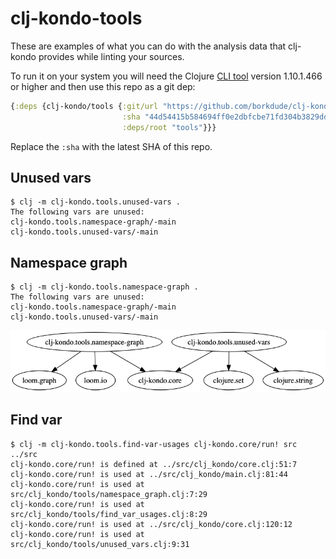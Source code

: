 # clj-kondo-tools

These are examples of what you can do with the analysis data that clj-kondo
provides while linting your sources.

To run it on your system you will need the Clojure [CLI
tool](https://clojure.org/guides/getting_started) version 1.10.1.466 or higher
and then use this repo as a git dep:

``` clojure
{:deps {clj-kondo/tools {:git/url "https://github.com/borkdude/clj-kondo"
                         :sha "44d54415b584694ff0e2dbfcbe71fd304b3829dd"
                         :deps/root "tools"}}}
```

Replace the `:sha` with the latest SHA of this repo.

## Unused vars

``` shellsession
$ clj -m clj-kondo.tools.unused-vars .
The following vars are unused:
clj-kondo.tools.namespace-graph/-main
clj-kondo.tools.unused-vars/-main
```

## Namespace graph

``` shellsession
$ clj -m clj-kondo.tools.namespace-graph .
The following vars are unused:
clj-kondo.tools.namespace-graph/-main
clj-kondo.tools.unused-vars/-main
```

<img src="assets/namespace-graph.png">

## Find var

``` shellsession
$ clj -m clj-kondo.tools.find-var-usages clj-kondo.core/run! src ../src
clj-kondo.core/run! is defined at ../src/clj_kondo/core.clj:51:7
clj-kondo.core/run! is used at ../src/clj_kondo/main.clj:81:44
clj-kondo.core/run! is used at src/clj_kondo/tools/namespace_graph.clj:7:29
clj-kondo.core/run! is used at src/clj_kondo/tools/find_var_usages.clj:8:29
clj-kondo.core/run! is used at ../src/clj_kondo/core.clj:120:12
clj-kondo.core/run! is used at src/clj_kondo/tools/unused_vars.clj:9:31
```
